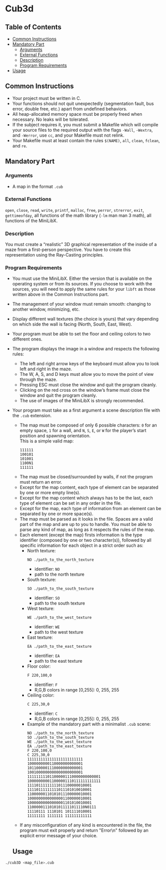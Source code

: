 # Cub3d

## Table of Contents
- [Common Instructions](#common-instructions)
- [Mandatory Part](#mandatory-part)
  - [Arguments](#arguments)
  - [External Functions](#external-functions)
  - [Description](#description)
  - [Program Requirements](#program-requirements)
- [Usage](#usage)

## Common Instructions
- Your project must be written in C.
- Your functions should not quit unexpectedly (segmentation fault, bus error, double free, etc.) apart from undefined behaviors.
- All heap-allocated memory space must be properly freed when necessary. No leaks will be tolerated.
- If the subject requires it, you must submit a Makefile which will compile your source files to the required output with the flags `-Wall`, `-Wextra`, and `-Werror`, use `cc`, and your Makefile must not relink.
- Your Makefile must at least contain the rules `$(NAME)`, `all`, `clean`, `fclean`, and `re`.

## Mandatory Part

### Arguments
- A map in the format `.cub`

### External Functions
`open`, `close`, `read`, `write`, `printf`, `malloc`, `free`, `perror`, `strerror`, `exit`, `gettimeofday`, all functions of the math library (`-lm` man man 3 math), all functions of the MiniLibX.

### Description
You must create a “realistic” 3D graphical representation of the inside of a maze from a first-person perspective. You have to create this representation using the Ray-Casting principles.

### Program Requirements
- You must use the MiniLibX. Either the version that is available on the operating system or from its sources. If you choose to work with the sources, you will need to apply the same rules for your `libft` as those written above in the Common Instructions part.
- The management of your window must remain smooth: changing to another window, minimizing, etc.
- Display different wall textures (the choice is yours) that vary depending on which side the wall is facing (North, South, East, West).
- Your program must be able to set the floor and ceiling colors to two different ones.
- The program displays the image in a window and respects the following rules:
  - The left and right arrow keys of the keyboard must allow you to look left and right in the maze.
  - The W, A, S, and D keys must allow you to move the point of view through the maze.
  - Pressing ESC must close the window and quit the program cleanly.
  - Clicking on the red cross on the window’s frame must close the window and quit the program cleanly.
  - The use of images of the MiniLibX is strongly recommended.
- Your program must take as a first argument a scene description file with the `.cub` extension.
  - The map must be composed of only 6 possible characters: `0` for an empty space, `1` for a wall, and `N`, `S`, `E`, or `W` for the player’s start position and spawning orientation.  
    This is a simple valid map:
    ```
    111111
    100101
    101001
    1100N1
    111111
    ```
  - The map must be closed/surrounded by walls, if not the program must return an error.
  - Except for the map content, each type of element can be separated by one or more empty line(s).
  - Except for the map content which always has to be the last, each type of element can be set in any order in the file.
  - Except for the map, each type of information from an element can be separated by one or more space(s).
  - The map must be parsed as it looks in the file. Spaces are a valid part of the map and are up to you to handle. You must be able to parse any kind of map, as long as it respects the rules of the map.
  - Each element (except the map) firsts information is the type identifier (composed by one or two character(s)), followed by all specific information for each object in a strict order such as:
    - North texture:
      ```
      NO ./path_to_the_north_texture
      ```
      - identifier: `NO`
      - path to the north texture
    - South texture:
      ```
      SO ./path_to_the_south_texture
      ```
      - identifier: `SO`
      - path to the south texture
    - West texture:
      ```
      WE ./path_to_the_west_texture
      ```
      - identifier: `WE`
      - path to the west texture
    - East texture:
      ```
      EA ./path_to_the_east_texture
      ```
      - identifier: `EA`
      - path to the east texture
    - Floor color:
      ```
      F 220,100,0
      ```
      - identifier: `F`
      - R,G,B colors in range [0,255]: 0, 255, 255
    - Ceiling color:
      ```
      C 225,30,0
      ```
      - identifier: `C`
      - R,G,B colors in range [0,255]: 0, 255, 255
    - Example of the mandatory part with a minimalist `.cub` scene:
      ```
      NO ./path_to_the_north_texture
      SO ./path_to_the_south_texture
      WE ./path_to_the_west_texture
      EA ./path_to_the_east_texture
      F 220,100,0
      C 225,30,0
      1111111111111111111111111
      1000000000110000000000001
      1011000001110000000000001
      1001000000000000000000001
      111111111011000001110000000000001
      100000000011000001110111111111111
      11110111111111011100000010001
      11110111111111011101010010001
      11000000110101011100000010001
      10000000000000001100000010001
      10000000000000001101010010001
      11000001110101011111011110N0111
      11110111 1110101 101111010001
      11111111 1111111 111111111111
      ```
  - If any misconfiguration of any kind is encountered in the file, the program must exit properly and return "Error\n" followed by an explicit error message of your choice.

  ## Usage
```bash
./cub3D <map_file>.cub


